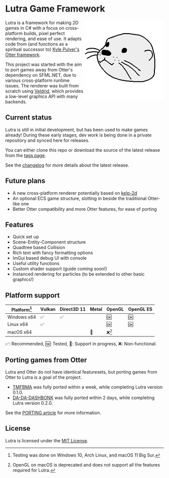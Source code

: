 # Lutra Game Framework

<img align="right" src="Lutra.Examples/Assets/lutra.png">

Lutra is a framework for making 2D games in C# with a focus on cross-platform builds, pixel perfect rendering, and ease of use.
It adapts code from (and functions as a spiritual successor to) [Kyle Pulver's Otter framework](https://web.archive.org/web/20240324143723/http://otter2d.com/).

This project was started with the aim to port games away from Otter's dependency on SFML.NET, due to various cross-platform runtime issues.
The renderer was built from scratch using [Veldrid](http://veldrid.dev/), which provides a low-level graphics API with many backends.

## Current status

Lutra is still in initial development, but has been used to make games already! 
During these early stages, dev work is being done in a private repository and synced here for releases.

You can either clone this repo or download the source of the latest release from the [tags page](https://github.com/emmyleaf/Lutra/tags).

See the [changelog](./CHANGELOG.md) for more details about the latest release.

## Future plans

* A new cross-platform renderer potentially based on [kelp-2d](https://github.com/emmyleaf/kelp-2d)
* An optional ECS game structure, slotting in beside the traditional Otter-like one
* Better Otter compatibility and more Otter features, for ease of porting

## Features

* Quick set up
* Scene-Entity-Component structure
* Quadtree based Collision
* Rich text with fancy formatting options
* ImGui based debug UI with console
* Useful utility functions
* Custom shader support (guide coming soon!)
* Instanced rendering for particles (to be extended to other basic graphics!)

## Platform support

| Platform[^1] | Vulkan             | Direct3D 11        | Metal          | OpenGL  | OpenGL ES |
| ---          | ---                | ---                | ---            | ---     | ---       |
| Windows x64  | :white_check_mark: | :white_check_mark: |                | :ok:    | :ok:      |
| Linux x64    | :white_check_mark: |                    |                | :ok:    | :ok:      |
| macOS x64    |                    |                    | :construction: | :x:[^2] |           |

:white_check_mark:: Recommended, :ok:: Tested, :construction:: Support in progress, :x:: Non-functional.

[^1]: Testing was done on Windows 10, Arch Linux, and macOS 11 Big Sur.
[^2]: OpenGL on macOS is deprecated and does not support all the features required for Lutra.

## Porting games from Otter

Lutra and Otter do not have identical featuresets, but porting games from Otter to Lutra is a goal of the project.

* [TMFBMA](https://drmelon.itch.io/tmfbma-demo) was fully ported within a week, while completing Lutra version 0.1.0.
* [DA-DA-DASHBONK](https://drmelon.itch.io/da-da-dashbonk) was fully ported within 2 days, while completing Lutra version 0.2.0.

See the [PORTING article](./PORTING.md) for more information.

## License

Lutra is licensed under the [MIT License](./LICENSE).
